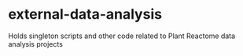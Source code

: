 # external-data-analysis
Holds singleton scripts and other code related to Plant Reactome data analysis projects
